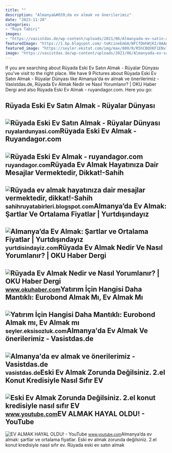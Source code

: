 ```yaml
---
title: ""
description: "Almanya&#039;da ev almak ve önerilerimiz"
date: "2023-11-20"
categories:
- "Ruya Tabiri"
images:
- "https://vasistdas.de/wp-content/uploads/2021/06/Almanyada-ev-satin-almak_2.jpg"
featuredImage: "https://1.bp.blogspot.com/-toKcineEmGA/WFCfDmhWjKI/AAAAAAAAAVA/aUiUwqTwSfkTk8WjiJ313cxbgd_8u2g9ACEw/s1600/r%25C3%25BCyada%2Bev%2Balmak%2B2.jpg"
featured_image: "https://seyler.ekstat.com/img/max/800/R/R5hCBQVKF1ENv7M2-637998020236787014.jpg"
image: "https://vasistdas.de/wp-content/uploads/2021/06/Almanyada-ev-satin-almak_2.jpg"
---
```


If you are searching about Rüyada Eski Ev Satın Almak - Rüyalar Dünyası you've visit to the right place. We have 9 Pictures about Rüyada Eski Ev Satın Almak - Rüyalar Dünyası like Almanya'da ev almak ve önerilerimiz - Vasistdas.de, Rüyada Ev Almak Nedir ve Nasıl Yorumlanır? | OKU Haber Dergi and also Rüyada Eski Ev Almak - ruyandagor.com. Here you go:

Rüyada Eski Ev Satın Almak - Rüyalar Dünyası
--------------------------------------------

 ![Rüyada Eski Ev Satın Almak - Rüyalar Dünyası](http://ruyalardunyasi.com/wp-content/uploads/2030/05/Rüyada-Eski-Ev-Satın-Almak.jpg) <small>ruyalardunyasi.com</small>Rüyada Eski Ev Almak - Ruyandagor.com
-------------------------------------

 ![Rüyada Eski Ev Almak - ruyandagor.com](https://images.ruyandagor.com/2017/04/eski-ev-almak-0156.jpg) <small>ruyandagor.com</small>Rüyada Ev Almak Hayatınıza Dair Mesajlar Vermektedir, Dikkat!-Sahih
-------------------------------------------------------------------

 ![Rüyada ev almak hayatınıza dair mesajlar vermektedir, dikkat!-Sahih](https://1.bp.blogspot.com/-toKcineEmGA/WFCfDmhWjKI/AAAAAAAAAVA/aUiUwqTwSfkTk8WjiJ313cxbgd_8u2g9ACEw/s1600/r%25C3%25BCyada%2Bev%2Balmak%2B2.jpg) <small>sahihruyatabirleri.blogspot.com</small>Almanya’da Ev Almak: Şartlar Ve Ortalama Fiyatlar | Yurtdışındayız
------------------------------------------------------------------

 ![Almanya’da Ev Almak: Şartlar ve Ortalama Fiyatlar | Yurtdışındayız](https://cdn.yurtdisindayiz.com/wp-content/uploads/2021/07/almanyada-ev-almak.jpg) <small>yurtdisindayiz.com</small>Rüyada Ev Almak Nedir Ve Nasıl Yorumlanır? | OKU Haber Dergi
------------------------------------------------------------

 ![Rüyada Ev Almak Nedir ve Nasıl Yorumlanır? | OKU Haber Dergi](https://www.okuhaber.com/wp-content/uploads/2022/03/kapakev.jpg) <small>www.okuhaber.com</small>Yatırım İçin Hangisi Daha Mantıklı: Eurobond Almak Mı, Ev Almak Mı
------------------------------------------------------------------

 ![Yatırım İçin Hangisi Daha Mantıklı: Eurobond Almak mı, Ev Almak mı](https://seyler.ekstat.com/img/max/800/R/R5hCBQVKF1ENv7M2-637998020236787014.jpg) <small>seyler.eksisozluk.com</small>Almanya'da Ev Almak Ve önerilerimiz - Vasistdas.de
--------------------------------------------------

 ![Almanya'da ev almak ve önerilerimiz - Vasistdas.de](https://vasistdas.de/wp-content/uploads/2021/06/Almanyada-ev-satin-almak_2.jpg) <small>vasistdas.de</small>Eski Ev Almak Zorunda Değilsiniz. 2.el Konut Kredisiyle Nasıl Sıfır EV
----------------------------------------------------------------------

 ![Eski Ev Almak Zorunda Değilsiniz. 2.el konut kredisiyle nasıl sıfır EV](https://i.ytimg.com/vi/G4L6bzlibzM/hq2.jpg?sqp=-oaymwEoCOADEOgC8quKqQMcGADwAQH4Ac4FgAKACooCDAgAEAEYRCBPKGUwDw==&rs=AOn4CLAEit2mvktcmoC2v0TpcCkf1ZtM7w) <small>www.youtube.com</small>EV ALMAK HAYAL OLDU! - YouTube
------------------------------

 ![EV ALMAK HAYAL OLDU! - YouTube](https://i.ytimg.com/vi/5jMHDc4uhdg/maxresdefault.jpg) <small>www.youtube.com</small>Almanya’da ev almak: şartlar ve ortalama fiyatlar. Eski ev almak zorunda değilsiniz. 2.el konut kredisiyle nasıl sıfır ev. Rüyada eski ev satın almak

